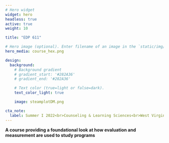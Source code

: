 ```yaml
---
# Hero widget
widget: hero
headless: true
active: true
weight: 10

title: "EDP 611"

# Hero image (optional). Enter filename of an image in the `static/img/` folder.
hero_media: course_hex.png

design:
  background:
    # Background gradient
    # gradient_start: '#282A36'
    # gradient_end: '#282A36'

    # Text color (true=light or false=dark).
    text_color_light: true

    image: steamplotDM.png

cta_note:
  label: Summer I 2022<br>Counseling & Learning Sciences<br>West Virginia University
---
```


**A course providing a foundational look at how evaluation and measurement are used to study programs**
